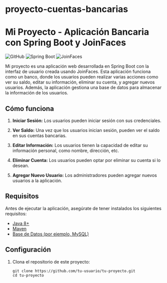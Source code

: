 # proyecto-cuentas-bancarias
# Mi Proyecto - Aplicación Bancaria con Spring Boot y JoinFaces

![GitHub](https://img.shields.io/badge/GitHub-Searcher-blue)
![Spring Boot](https://img.shields.io/badge/Spring%20Boot-Backend-green)
![JoinFaces](https://img.shields.io/badge/JoinFaces-Frontend-red)

Mi proyecto es una aplicación web desarrollada en Spring Boot con la interfaz de usuario creada usando JoinFaces. Esta aplicación funciona como un banco, donde los usuarios pueden realizar varias acciones como ver su saldo, editar su información, eliminar su cuenta, y agregar nuevos usuarios. Además, la aplicación gestiona una base de datos para almacenar la información de los usuarios.

## Cómo funciona

1. **Iniciar Sesión:** Los usuarios pueden iniciar sesión con sus credenciales.

2. **Ver Saldo:** Una vez que los usuarios inician sesión, pueden ver el saldo en sus cuentas bancarias.

3. **Editar Información:** Los usuarios tienen la capacidad de editar su información personal, como nombre, dirección, etc.

4. **Eliminar Cuenta:** Los usuarios pueden optar por eliminar su cuenta si lo desean.

5. **Agregar Nuevo Usuario:** Los administradores pueden agregar nuevos usuarios a la aplicación.

## Requisitos

Antes de ejecutar la aplicación, asegúrate de tener instalados los siguientes requisitos:

- [Java 8+](https://www.oracle.com/java/technologies/javase-downloads.html)
- [Maven](https://maven.apache.org/download.cgi)
- [Base de Datos (por ejemplo, MySQL)](https://www.mysql.com/)

## Configuración

1. Clona el repositorio de este proyecto:

   ```shell
   git clone https://github.com/tu-usuario/tu-proyecto.git
   cd tu-proyecto
